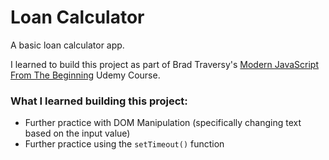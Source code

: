 # Loan Calculator

A basic loan calculator app.

I learned to build this project as part of Brad Traversy's [Modern JavaScript From The Beginning](https://www.udemy.com/course/modern-javascript-from-the-beginning/) Udemy Course.

### What I learned building this project:

- Further practice with DOM Manipulation (specifically changing text based on the input value)
- Further practice using the `setTimeout()` function
